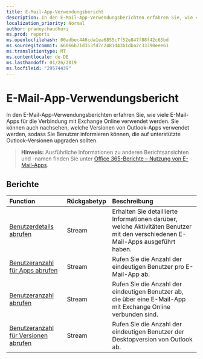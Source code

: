 ```yaml
---
title: E-Mail-App-Verwendungsbericht
description: In den E-Mail-App-Verwendungsberichten erfahren Sie, wie viele E-Mail-Apps für die Verbindung mit Exchange Online verwendet werden. Sie können auch nachsehen, welche Versionen von Outlook-Apps verwendet werden, sodass Sie Benutzer informieren können, die auf unterstützte Outlook-Versionen upgraden sollten.
localization_priority: Normal
author: pranoychaudhuri
ms.prod: reports
ms.openlocfilehash: 00adbec446cda1ea6855c7f52e847f88f42c65bd
ms.sourcegitcommit: 66066b71d353fd7c2481d43b1dba2c33390eee61
ms.translationtype: MT
ms.contentlocale: de-DE
ms.lasthandoff: 01/26/2019
ms.locfileid: "29574439"
---
```

# <a name="email-app-usage-reports"></a>E-Mail-App-Verwendungsbericht

In den E-Mail-App-Verwendungsberichten erfahren Sie, wie viele E-Mail-Apps für die Verbindung mit Exchange Online verwendet werden. Sie können auch nachsehen, welche Versionen von Outlook-Apps verwendet werden, sodass Sie Benutzer informieren können, die auf unterstützte Outlook-Versionen upgraden sollten.

> **Hinweis:** Ausführliche Informationen zu anderen Berichtsansichten und -namen finden Sie unter [Office 365-Berichte – Nutzung von E-Mail-Apps](https://support.office.com/client/Email-apps-usage-c2ce12a2-934f-4dd4-ba65-49b02be4703d).

## <a name="reports"></a>Berichte

| Function                                 | Rückgabetyp | Beschreibung                              |
| :--------------------------------------- | :---------- | :--------------------------------------- |
| [Benutzerdetails abrufen](../api/reportroot-getemailappusageuserdetail.md) | Stream      | Erhalten Sie detaillierte Informationen darüber, welche Aktivitäten Benutzer mit den verschiedenen E-Mail-Apps ausgeführt haben. |
| [Benutzeranzahl für Apps abrufen](../api/reportroot-getemailappusageappsusercounts.md) | Stream      | Rufen Sie die Anzahl der eindeutigen Benutzer pro E-Mail-App ab. |
| [Benutzeranzahl abrufen](../api/reportroot-getemailappusageusercounts.md) | Stream      | Rufen Sie die Anzahl der eindeutigen Benutzer ab, die über eine E-Mail-App mit Exchange Online verbunden sind. |
| [Benutzeranzahl für Versionen abrufen](../api/reportroot-getemailappusageversionsusercounts.md) | Stream      | Rufen Sie die Anzahl der eindeutigen Benutzer der Desktopversion von Outlook ab. |
